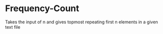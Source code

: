 # Frequency-Count
Takes the input of n and gives topmost repeating first n elements in a given text file 
